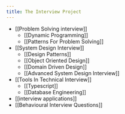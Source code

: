 ```yaml
---
title: The Interview Project
---
```


- [[Problem Solving interview]]
	- [[Dynamic Programming]]
	- [[Patterns For Problem Solving]]
- [[System Design Interview]]
	- [[Design Patterns]]
	- [[Object Oriented Design]]
	- [[Domain Driven Design]]
	- [[Advanced System Design Interview]]
- [[Tools In Technical Interview]]
	- [[Typescript]]
	- [[Database Engineering]]
- [[interview applications]]
- [[Behavioural Interview Questions]]